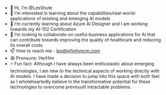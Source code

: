 - 👋 Hi, I’m @LesShute
- 👀 I’m interested in learning about the capabilities/real-world-applications of existing and emerging AI models
- 🌱 I’m currently learning about Azure AI Designer and I am working towards my AI-102 Certification
- 💞️ I’m looking to collaborate on useful business applications for Ai that can contribute towards improving the quality of healthcare and reducing its overall costs
- 📫 How to reach me - les@infinityncm.com
- 😄 Pronouns: He/Him
- ⚡ Fun fact: Although I have always been enthusiastic about emerging technologies, I am new to the technical aspects of working directly with AI models.  I have made a decision to jump into this space with both feet as I wholeheartedly believe in the transformative potential for these technologies to overcome previouslt intractable problems.

<!---
LesShute/LesShute is a ✨ special ✨ repository because its `README.md` (this file) appears on your GitHub profile.
You can click the Preview link to take a look at your changes.
--->
